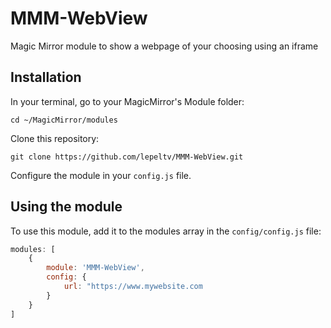 # MMM-WebView
Magic Mirror module to show a webpage of your choosing using an iframe

## Installation

In your terminal, go to your MagicMirror's Module folder:
````
cd ~/MagicMirror/modules
````

Clone this repository:
````
git clone https://github.com/lepeltv/MMM-WebView.git
````

Configure the module in your `config.js` file.

## Using the module

To use this module, add it to the modules array in the `config/config.js` file:
````javascript
modules: [
	{
		module: 'MMM-WebView',
		config: {
			url: "https://www.mywebsite.com
		}
	}
]
````

